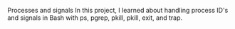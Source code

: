 Processes and signals In this project, I learned about handling process ID's and signals in Bash with ps, pgrep, pkill, pkill, exit, and trap.
